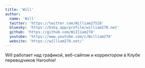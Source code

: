 ```yaml
---
title: 'Will'
author:
  name: 'Will'
  twitter: 'https://twitter.com/William27528'
  bluesky: 'https://bsky.app/profile/william278.net'
  github: 'https://github.com/WiIIiam278'
  youtube: 'https://www.youtube.com/c/William278'
  website: 'https://william278.net/'
---
```


Will работает над графикой, веб-сайтом и корректором в Клубе переводчиков Haroohie!